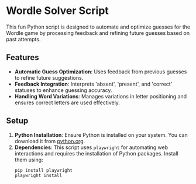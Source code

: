 # Wordle Solver Script

This fun Python script is designed to automate and optimize guesses for the Wordle game by processing feedback and refining future guesses based on past attempts.

## Features

- **Automatic Guess Optimization**: Uses feedback from previous guesses to refine future suggestions.
- **Feedback Integration**: Interprets 'absent', 'present', and 'correct' statuses to enhance guessing accuracy.
- **Handling Word Variations**: Manages variations in letter positioning and ensures correct letters are used effectively.

## Setup

1. **Python Installation**: Ensure Python is installed on your system. You can download it from [python.org](https://www.python.org/downloads/).
2. **Dependencies**: This script uses `playwright` for automating web interactions and requires the installation of Python packages. Install them using:
   ```bash
   pip install playwright
   playwright install
